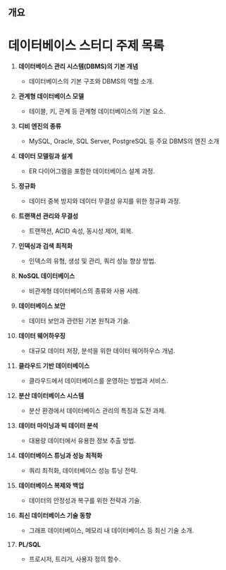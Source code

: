 ## 개요

# 데이터베이스 스터디 주제 목록

1. **데이터베이스 관리 시스템(DBMS)의 기본 개념**
    - 데이터베이스의 기본 구조와 DBMS의 역할 소개.

2. **관계형 데이터베이스 모델**
    - 테이블, 키, 관계 등 관계형 데이터베이스의 기본 요소.

3. **디비 엔진의 종류**
    - MySQL, Oracle, SQL Server, PostgreSQL 등 주요 DBMS의 엔진 소개

4. **데이터 모델링과 설계**
    - ER 다이어그램을 포함한 데이터베이스 설계 과정.

5. **정규화**
    - 데이터 중복 방지와 데이터 무결성 유지를 위한 정규화 과정.

6. **트랜잭션 관리와 무결성** <!-- 장예진 추가(회복) -->
    - 트랜잭션, ACID 속성, 동시성 제어, 회복.

7. **인덱싱과 검색 최적화**
    - 인덱스의 유형, 생성 및 관리, 쿼리 성능 향상 방법.

8. **NoSQL 데이터베이스**
    - 비관계형 데이터베이스의 종류와 사용 사례.

9. **데이터베이스 보안**
    - 데이터 보안과 관련된 기본 원칙과 기술.

10. **데이터 웨어하우징**
    - 대규모 데이터 저장, 분석을 위한 데이터 웨어하우스 개념.

11. **클라우드 기반 데이터베이스**
    - 클라우드에서 데이터베이스를 운영하는 방법과 서비스.

12. **분산 데이터베이스 시스템**
    - 분산 환경에서 데이터베이스 관리의 특징과 도전 과제.

13. **데이터 마이닝과 빅 데이터 분석**
    - 대용량 데이터에서 유용한 정보 추출 방법.

14. **데이터베이스 튜닝과 성능 최적화**
    - 쿼리 최적화, 데이터베이스 성능 튜닝 전략.

15. **데이터베이스 복제와 백업**
    - 데이터의 안정성과 복구를 위한 전략과 기술.

16. **최신 데이터베이스 기술 동향**
    - 그래프 데이터베이스, 메모리 내 데이터베이스 등 최신 기술 소개.
   
17. **PL/SQL** <!-- 장예진 추가-->
    - 프로시저, 트리거, 사용자 정의 함수.
